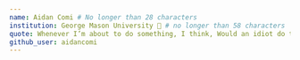 ```yaml
---
name: Aidan Comi # No longer than 28 characters
institution: George Mason University 🚩 # no longer than 58 characters
quote: Whenever I’m about to do something, I think, Would an idiot do that? - Dwight Schrute # no longer than 100 characters, avoid using quotes(") to guarantee the format remains the same.
github_user: aidancomi
---
```

